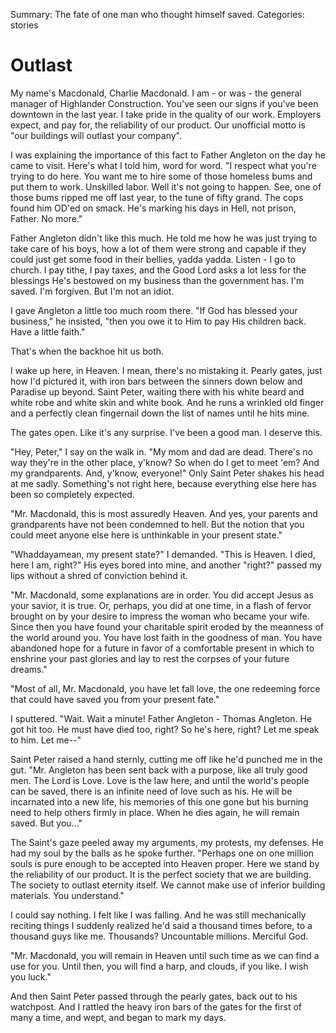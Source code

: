 Summary: The fate of one man who thought himself saved.
Categories: stories

# Outlast

My name's Macdonald, Charlie Macdonald. I am - or was - the general manager of Highlander Construction. You've seen our signs if you've been downtown in the last year. I take pride in the quality of our work. Employers expect, and pay for, the reliability of our product. Our unofficial motto is "our buildings will outlast your company".

I was explaining the importance of this fact to Father Angleton on the day he came to visit. Here's what I told him, word for word. "I respect what you're trying to do here. You want me to hire some of those homeless bums and put them to work. Unskilled labor. Well it's not going to happen. See, one of those bums ripped me off last year, to the tune of fifty grand. The cops found him OD'ed on smack. He's marking his days in Hell, not prison, Father. No more."

Father Angleton didn't like this much. He told me how he was just trying to take care of his boys, how a lot of them were strong and capable if they could just get some food in their bellies, yadda yadda. Listen - I go to church. I pay tithe, I pay taxes, and the Good Lord asks a lot less for the blessings He's bestowed on my business than the government has. I'm saved. I'm forgiven. But I'm not an idiot.

I gave Angleton a little too much room there. "If God has blessed your business," he insisted, "then you owe it to Him to pay His children back. Have a little faith."

That's when the backhoe hit us both.

I wake up here, in Heaven. I mean, there's no mistaking it. Pearly gates, just how I'd pictured it, with iron bars between the sinners down below and Paradise up beyond. Saint Peter, waiting there with his white beard and white robe and white skin and white book. And he runs a wrinkled old finger and a perfectly clean fingernail down the list of names until he hits mine.

The gates open. Like it's any surprise. I've been a good man. I deserve this.

"Hey, Peter," I say on the walk in. "My mom and dad are dead. There's no way they're in the other place, y'know? So when do I get to meet 'em? And my grandparents. And, y'know, everyone!" Only Saint Peter shakes his head at me sadly. Something's not right here, because everything else here has been so completely expected.

"Mr. Macdonald, this is most assuredly Heaven. And yes, your parents and grandparents have not been condemned to hell. But the notion that you could meet anyone else here is unthinkable in your present state."

"Whaddayamean, my present state?" I demanded. "This is Heaven. I died, here I am, right?" His eyes bored into mine, and another "right?" passed my lips without a shred of conviction behind it.

"Mr. Macdonald, some explanations are in order. You did accept Jesus as your savior, it is true. Or, perhaps, you did at one time, in a flash of fervor brought on by your desire to impress the woman who became your wife. Since then you have found your charitable spirit eroded by the meanness of the world around you. You have lost faith in the goodness of man. You have abandoned hope for a future in favor of a comfortable present in which to enshrine your past glories and lay to rest the corpses of your future dreams."

"Most of all, Mr. Macdonald, you have let fall love, the one redeeming force that could have saved you from your present fate."

I sputtered. "Wait. Wait a minute! Father Angleton - Thomas Angleton. He got hit too. He must have died too, right? So he's here, right? Let me speak to him. Let me--"

Saint Peter raised a hand sternly, cutting me off like he'd punched me in the gut. "Mr. Angleton has been sent back with a purpose, like all truly good men. The Lord is Love. Love is the law here, and until the world's people can be saved, there is an infinite need of love such as his. He will be incarnated into a new life, his memories of this one gone but his burning need to help others firmly in place. When he dies again, he will remain saved. But you..."

The Saint's gaze peeled away my arguments, my protests, my defenses. He had my soul by the balls as he spoke further. "Perhaps one on one million souls is pure enough to be accepted into Heaven proper. Here we stand by the reliability of our product. It is the perfect society that we are building. The society to outlast eternity itself. We cannot make use of inferior building materials. You understand."

I could say nothing. I felt like I was falling. And he was still mechanically reciting things I suddenly realized he'd said a thousand times before, to a thousand guys like me. Thousands? Uncountable millions. Merciful God.

"Mr. Macdonald, you will remain in Heaven until such time as we can find a use for you. Until then, you will find a harp, and clouds, if you like. I wish you luck."

And then Saint Peter passed through the pearly gates, back out to his watchpost. And I rattled the heavy iron bars of the gates for the first of many a time, and wept, and began to mark my days.
